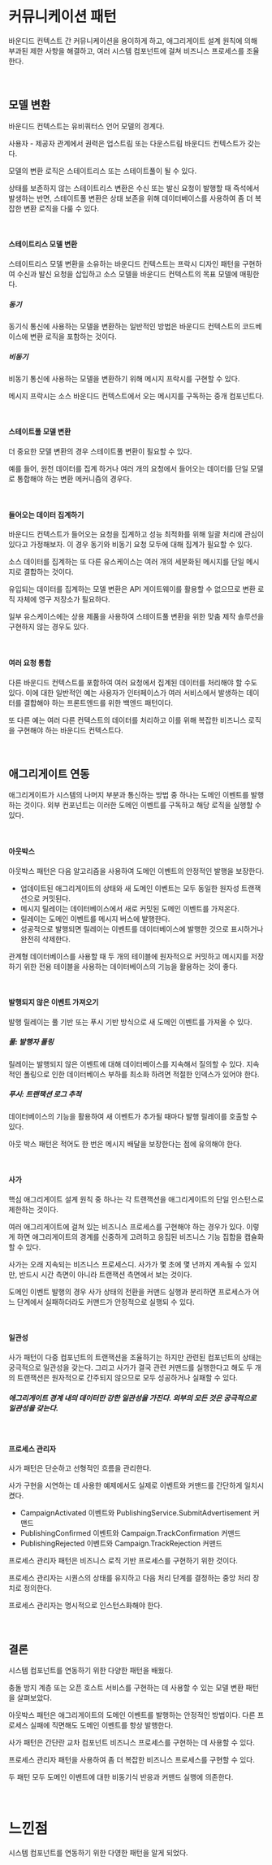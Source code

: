 # 커뮤니케이션 패턴

바운디드 컨텍스트 간 커뮤니케이션을 용이하게 하고, 애그리게이트 설계 원칙에 의해 부과된 제한 사항을 해결하고, 여러 시스템 컴포넌트에 걸쳐 비즈니스 프로세스를 조율한다.

<br/>

## 모델 변환

바운디드 컨텍스트는 유비쿼터스 언어 모델의 경계다.

사용자 - 제공자 관계에서 권력은 업스트림 또는 다운스트림 바운디드 컨텍스트가 갖는다. 

모델의 변환 로직은 스테이트리스 또는 스테이트풀이 될 수 있다.

상태를 보존하지 않는 스테이트리스 변환은 수신 또는 발신 요청이 발행할 때 즉석에서 발생하는 반면, 스테이트풀 변환은 상태 보존을 위해 데이터베이스를 사용하여 좀 더 복잡한 변환 로직을 다룰 수 있다. 

<br/>

#### 스테이트리스 모델 변환

스테이트리스 모델 변환을 소유하는 바운디드 컨텍스트는 프락시 디자인 패턴을 구현하여 수신과 발신 요청을 삽입하고 소스 모델을 바운디드 컨텍스트의 목표 모델에 매핑한다.

##### 동기

동기식 통신에 사용하는 모델을 변환하는 일반적인 방법은 바운디드 컨텍스트의 코드베이스에 변환 로직을 포함하는 것이다.

##### 비동기

비동기 통신에 사용하는 모델을 변환하기 위해 메시지 프락시를 구현할 수 있다.

메시지 프락시는 소스 바운디드 컨텍스트에서 오는 메시지를 구독하는 중개 컴포넌트다.

<br/>

#### 스테이트풀 모델 변환

더 중요한 모델 변환의 경우 스테이트풀 변환이 필요할 수 있다.

예를 들어, 원천 데이터를 집계 하거나 여러 개의 요청에서 들어오는 데이터를 단일 모델로 통합해야 하는 변환 메커니즘의 경우다.

<br/>

#### 들어오는 데이터 집계하기

바운디드 컨텍스트가 들어오는 요청을 집계하고 성능 최적화를 위해 일괄 처리에 관심이 있다고 가정해보자. 이 경우 동기와 비동기 요청 모두에 대해 집계가 필요할 수 있다.

소스 데이터를 집계하는 또 다른 유스케이스는 여러 개의 세분화된 메시지를 단일 메시지로 결합하는 것이다.

유입되는 데이터를 집계하는 모델 변환은 API 게이트웨이를 활용할 수 없으므로 변환 로직 자체에 영구 저장소가 필요하다.

일부 유스케이스에는 상용 제품을 사용하여 스테이트풀 변환을 위한 맞춤 제작 솔루션을 구현하지 않는 경우도 있다.

<br/>

#### 여러 요청 통합

다른 바운디드 컨텍스트를 포함하여 여러 요청에서 집계된 데이터를 처리해야 할 수도 있다. 이에 대한 일반적인 예는 사용자가 인터페이스가 여러 서비스에서 발생하는 데이터를 결합해야 하는 프론트엔드를 위한 백엔드 패턴이다.

또 다른 예는 여러 다른 컨텍스트의 데이터를 처리하고 이를 위해 복잡한 비즈니스 로직을 구현해야 하는 바운디드 컨텍스트다.

<br/>

## 애그리게이트 연동

애그리게이트가 시스템의 나머지 부분과 통신하는 방법 중 하나는 도메인 이벤트를 발행하는 것이다. 외부 컨포넌트는 이러한 도메인 이벤트를 구독하고 해당 로직을 실행할 수 있다.

<br/>

#### 아웃박스

아웃박스 패턴은 다음 알고리즘을 사용하여 도메인 이벤트의 안정적인 발행을 보장한다.

-  업데이트된 애그리게이트의 상태와 새 도메인 이벤트는 모두 동일한 원자성 트랜잭션으로 커밋된다.
-  메시지 릴레이는 데이터베이스에서 새로 커밋된 도메인 이벤트를 가져온다.
-  릴레이는 도메인 이벤트를 메시지 버스에 발행한다.
-  성공적으로 발행되면 릴레이는 이벤트를 데이터베이스에 발행한 것으로 표시하거나 완전히 삭제한다.

관계형 데이터베이스를 사용할 때 두 개의 테이블에 원자적으로 커밋하고 메시지를 저장하기 위한 전용 테이블을 사용하는 데이터베이스의 기능을 활용하는 것이 좋다.

<br/>

#### 발행되지 않은 이벤트 가져오기

발행 릴레이는 풀 기반 또는 푸시 기반 방식으로 새 도메인 이벤트를 가져올 수 있다.

##### 풀: 발행자 폴링

릴레이는 발행되지 않은 이벤트에 대해 데이터베이스를 지속해서 질의할 수 있다. 지속적인 폴링으로 인한 데이터베이스 부하를 최소화 하려면 적절한 인덱스가 있어야 한다.

##### 푸시: 트랜잭션 로그 추적

데이터베이스의 기능을 활용하여 새 이벤트가 추가될 때마다 발행 릴레이를 호출할 수 있다.

아웃 박스 패턴은 적어도 한 번은 메시지 배달을 보장한다는 점에 유의해야 한다.

<br/>

#### 사가

핵심 애그리게이트 설계 원칙 중 하나는 각 트랜잭션을 애그리게이트의 단일 인스턴스로 제한하는 것이다.

여러 애그리게이트에 걸쳐 있는 비즈니스 프로세스를 구현해야 하는 경우가 있다. 이렇게 하면 애그리게이트의 경계를 신중하게 고려하고 응집된 비즈니스 기능 집합을 캡슐화할 수 있다.

사가는 오래 지속되는 비즈니스 프로세스디. 사가가 몇 초에 몇 년까지 계속될 수 있지만, 반드시 시간 측면이 아니라 트랜잭션 측면에서 보는 것이다.

도메인 이벤트 발행의 경우 사가 상태의 전환을 커맨드 실행과 분리하면 프로세스가 어느 단계에서 실패하더라도 커맨드가 안정적으로 실행되 수 있다.

<br/>

#### 일관성

사가 패턴이 다중 컴포넌트의 트랜잭션을 조율하기는 하지만 관련된 컴포넌트의 상태는 궁극적으로 일관성을 갖는다. 그리고 사가가 결국 관련 커맨드를 실행한다고 해도 두 개의 트랜잭션은 원자적으로 간주되지 않으므로 모두 성공하거나 실패할 수 있다.

##### *애그리게이트 경계 내의 데이터만 강한 일관성을 가진다. 외부의 모든 것은 궁극적으로 일관성을 갖는다.*

<br/>

#### 프로세스 관리자

사가 패턴은 단순하고 선형적인 흐름을 관리한다.

사가 구현을 시연하는 데 사용한 예제에서도 실제로 이벤트와 커맨드를 간단하게 일치시켰다.

- CampaignActivated 이벤트와 PublishingService.SubmitAdvertisement 커맨드
- PublishingConfirmed 이벤트와 Campaign.TrackConfirmation 커맨드
- PublishingRejected 이벤트와 Campaign.TrackRejection 커맨드

프로세스 관리자 패턴은 비즈니스 로직 기반 프로세스를 구현하기 위한 것이다.

프로세스 관리자는 시퀀스의 상태를 유지하고 다음 처리 단계를 결정하는 중앙 처리 장치로 정의한다.

프로세스 관리자는 명시적으로 인스턴스화해야 한다.

<br/>

## 결론

시스템 컴포넌트를 연동하기 위한 다양한 패턴을 배웠다.

충돌 방지 계층 또는 오픈 호스트 서비스를 구현하는 데 사용할 수 있는 모델 변환 패턴을 살펴보았다.

아웃박스 패턴은 애그리게이트의 도메인 이벤트를 발행하는 안정적인 방법이다. 다른 프로세스 실패에 직면해도 도메인 이벤트를 항상 발행한다.

사가 패턴은 간단란 교차 컴포넌트 비즈니스 프로세스를 구현하는 데 사용할 수 있다.

프로세스 관리자 패턴을 사용하여 좀 더 복잡한 비즈니스 프로세스를 구현할 수 있다. 

두 패턴 모두 도메인 이벤트에 대한 비동기식 반응과 커맨드 실행에 의존한다.

<br/>

# 느낀점

시스템 컴포넌트를 연동하기 위한 다영한 패턴을 알게 되었다.